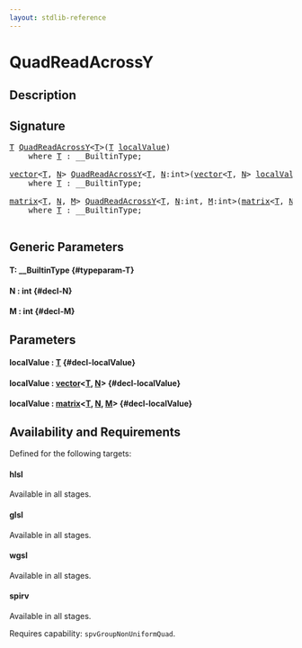```yaml
---
layout: stdlib-reference
---
```


# QuadReadAcrossY

## Description





## Signature 

<pre>
<a href="/stdlib-reference/global-decls/quadreadacrossy-048e#typeparam-T" class="code_type">T</a> <a href="/stdlib-reference/global-decls/quadreadacrossy-048e">QuadReadAcrossY</a>&lt;<a href="/stdlib-reference/global-decls/quadreadacrossy-048e#typeparam-T" class="code_type">T</a>&gt;(<a href="/stdlib-reference/global-decls/quadreadacrossy-048e#typeparam-T" class="code_type">T</a> <a href="/stdlib-reference/global-decls/quadreadacrossy-048e#decl-localValue" class="code_param">localValue</a>)
    <span class='code_keyword'>where</span> <a href="/stdlib-reference/global-decls/quadreadacrossy-048e#typeparam-T" class="code_type">T</a> : __BuiltinType;

<a href="/stdlib-reference/types/vector/index" class="code_type">vector</a>&lt;<a href="/stdlib-reference/global-decls/quadreadacrossy-048e#typeparam-T" class="code_type">T</a>, <a href="/stdlib-reference/global-decls/quadreadacrossy-048e#decl-N" class="code_var">N</a>&gt; <a href="/stdlib-reference/global-decls/quadreadacrossy-048e">QuadReadAcrossY</a>&lt;<a href="/stdlib-reference/global-decls/quadreadacrossy-048e#typeparam-T" class="code_type">T</a>, <a href="/stdlib-reference/global-decls/quadreadacrossy-048e#decl-N" class="code_var">N</a>:<span class="code_keyword">int</span>&gt;(<a href="/stdlib-reference/types/vector/index" class="code_type">vector</a>&lt;<a href="/stdlib-reference/global-decls/quadreadacrossy-048e#typeparam-T" class="code_type">T</a>, <a href="/stdlib-reference/global-decls/quadreadacrossy-048e#decl-N" class="code_var">N</a>&gt; <a href="/stdlib-reference/global-decls/quadreadacrossy-048e#decl-localValue" class="code_param">localValue</a>)
    <span class='code_keyword'>where</span> <a href="/stdlib-reference/global-decls/quadreadacrossy-048e#typeparam-T" class="code_type">T</a> : __BuiltinType;

<a href="/stdlib-reference/types/matrix/index" class="code_type">matrix</a>&lt;<a href="/stdlib-reference/global-decls/quadreadacrossy-048e#typeparam-T" class="code_type">T</a>, <a href="/stdlib-reference/global-decls/quadreadacrossy-048e#decl-N" class="code_var">N</a>, <a href="/stdlib-reference/global-decls/quadreadacrossy-048e#decl-M" class="code_var">M</a>&gt; <a href="/stdlib-reference/global-decls/quadreadacrossy-048e">QuadReadAcrossY</a>&lt;<a href="/stdlib-reference/global-decls/quadreadacrossy-048e#typeparam-T" class="code_type">T</a>, <a href="/stdlib-reference/global-decls/quadreadacrossy-048e#decl-N" class="code_var">N</a>:<span class="code_keyword">int</span>, <a href="/stdlib-reference/global-decls/quadreadacrossy-048e#decl-M" class="code_var">M</a>:<span class="code_keyword">int</span>&gt;(<a href="/stdlib-reference/types/matrix/index" class="code_type">matrix</a>&lt;<a href="/stdlib-reference/global-decls/quadreadacrossy-048e#typeparam-T" class="code_type">T</a>, <a href="/stdlib-reference/global-decls/quadreadacrossy-048e#decl-N" class="code_var">N</a>, <a href="/stdlib-reference/global-decls/quadreadacrossy-048e#decl-M" class="code_var">M</a>&gt; <a href="/stdlib-reference/global-decls/quadreadacrossy-048e#decl-localValue" class="code_param">localValue</a>)
    <span class='code_keyword'>where</span> <a href="/stdlib-reference/global-decls/quadreadacrossy-048e#typeparam-T" class="code_type">T</a> : __BuiltinType;

</pre>

## Generic Parameters

#### T: \_\_BuiltinType {#typeparam-T}
#### N  : int {#decl-N}
#### M  : int {#decl-M}

## Parameters

#### localValue  : [T](/stdlib-reference/global-decls/quadreadacrossy-048e#typeparam-T) {#decl-localValue}
#### localValue  : [vector](/stdlib-reference/types/vector/index)\<[T](/stdlib-reference/types/vector/index#typeparam-T), [N](/stdlib-reference/types/vector/index#decl-N)\> {#decl-localValue}
#### localValue  : [matrix](/stdlib-reference/types/matrix/index)\<[T](/stdlib-reference/types/matrix/t-0), [N](/stdlib-reference/types/matrix/index#decl-N), [M](/stdlib-reference/types/matrix/index#decl-M)\> {#decl-localValue}

## Availability and Requirements

Defined for the following targets:

#### hlsl
Available in all stages.

#### glsl
Available in all stages.

#### wgsl
Available in all stages.

#### spirv
Available in all stages.

Requires capability: `spvGroupNonUniformQuad`.


